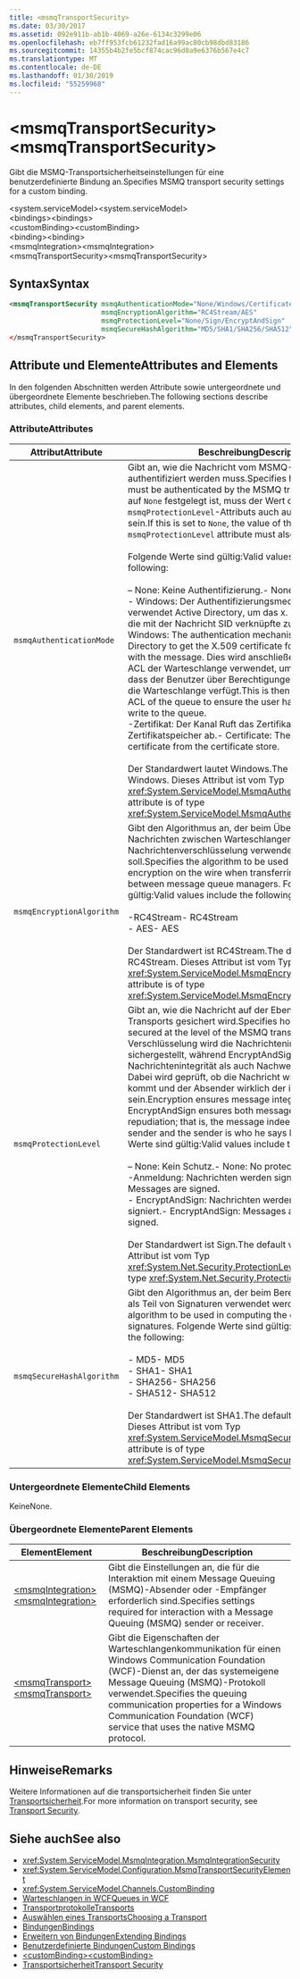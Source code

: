 ```yaml
---
title: <msmqTransportSecurity>
ms.date: 03/30/2017
ms.assetid: 092e911b-ab1b-4069-a26e-6134c3299e06
ms.openlocfilehash: eb7ff953fcb61232fad16a99ac80cb98dbd83186
ms.sourcegitcommit: 14355b4b2fe5bcf874cac96d0a9e6376b567e4c7
ms.translationtype: MT
ms.contentlocale: de-DE
ms.lasthandoff: 01/30/2019
ms.locfileid: "55259968"
---
```

# <a name="msmqtransportsecurity"></a><span data-ttu-id="a19bc-101">\<msmqTransportSecurity></span><span class="sxs-lookup"><span data-stu-id="a19bc-101">\<msmqTransportSecurity></span></span>
<span data-ttu-id="a19bc-102">Gibt die MSMQ-Transportsicherheitseinstellungen für eine benutzerdefinierte Bindung an.</span><span class="sxs-lookup"><span data-stu-id="a19bc-102">Specifies MSMQ transport security settings for a custom binding.</span></span>  
  
 <span data-ttu-id="a19bc-103">\<system.serviceModel></span><span class="sxs-lookup"><span data-stu-id="a19bc-103">\<system.serviceModel></span></span>  
<span data-ttu-id="a19bc-104">\<bindings></span><span class="sxs-lookup"><span data-stu-id="a19bc-104">\<bindings></span></span>  
<span data-ttu-id="a19bc-105">\<customBinding></span><span class="sxs-lookup"><span data-stu-id="a19bc-105">\<customBinding></span></span>  
<span data-ttu-id="a19bc-106">\<binding></span><span class="sxs-lookup"><span data-stu-id="a19bc-106">\<binding></span></span>  
<span data-ttu-id="a19bc-107">\<msmqIntegration></span><span class="sxs-lookup"><span data-stu-id="a19bc-107">\<msmqIntegration></span></span>  
<span data-ttu-id="a19bc-108">\<msmqTransportSecurity></span><span class="sxs-lookup"><span data-stu-id="a19bc-108">\<msmqTransportSecurity></span></span>  
  
## <a name="syntax"></a><span data-ttu-id="a19bc-109">Syntax</span><span class="sxs-lookup"><span data-stu-id="a19bc-109">Syntax</span></span>  
  
```xml  
<msmqTransportSecurity msmqAuthenticationMode="None/Windows/Certificate"
                       msmqEncryptionAlgorithm="RC4Stream/AES"
                       msmqProtectionLevel="None/Sign/EncryptAndSign"
                       msmqSecureHashAlgorithm="MD5/SHA1/SHA256/SHA512" />
</msmqTransportSecurity>
```  
  
## <a name="attributes-and-elements"></a><span data-ttu-id="a19bc-110">Attribute und Elemente</span><span class="sxs-lookup"><span data-stu-id="a19bc-110">Attributes and Elements</span></span>  
 <span data-ttu-id="a19bc-111">In den folgenden Abschnitten werden Attribute sowie untergeordnete und übergeordnete Elemente beschrieben.</span><span class="sxs-lookup"><span data-stu-id="a19bc-111">The following sections describe attributes, child elements, and parent elements.</span></span>  
  
### <a name="attributes"></a><span data-ttu-id="a19bc-112">Attribute</span><span class="sxs-lookup"><span data-stu-id="a19bc-112">Attributes</span></span>  
  
|<span data-ttu-id="a19bc-113">Attribut</span><span class="sxs-lookup"><span data-stu-id="a19bc-113">Attribute</span></span>|<span data-ttu-id="a19bc-114">Beschreibung</span><span class="sxs-lookup"><span data-stu-id="a19bc-114">Description</span></span>|  
|---------------|-----------------|  
|`msmqAuthenticationMode`|<span data-ttu-id="a19bc-115">Gibt an, wie die Nachricht vom MSMQ-Transport authentifiziert werden muss.</span><span class="sxs-lookup"><span data-stu-id="a19bc-115">Specifies how the message must be authenticated by the MSMQ transport.</span></span> <span data-ttu-id="a19bc-116">Wenn dies auf `None` festgelegt ist, muss der Wert des `msmqProtectionLevel`-Attributs auch auf `None` festgelegt sein.</span><span class="sxs-lookup"><span data-stu-id="a19bc-116">If this is set to `None`, the value of the `msmqProtectionLevel` attribute must also be set to `None`.</span></span><br /><br /> <span data-ttu-id="a19bc-117">Folgende Werte sind gültig:</span><span class="sxs-lookup"><span data-stu-id="a19bc-117">Valid values include the following:</span></span><br /><br /> <span data-ttu-id="a19bc-118">– None: Keine Authentifizierung.</span><span class="sxs-lookup"><span data-stu-id="a19bc-118">-   None: No authentication.</span></span><br /><span data-ttu-id="a19bc-119">-   Windows: Der Authentifizierungsmechanismus verwendet Active Directory, um das x. 509-Zertifikat für die mit der Nachricht SID verknüpfte zu erhalten.</span><span class="sxs-lookup"><span data-stu-id="a19bc-119">-   Windows: The authentication mechanism uses Active Directory to get the X.509 certificate for the SID associated with the message.</span></span> <span data-ttu-id="a19bc-120">Dies wird anschließend zum Prüfen der ACL der Warteschlange verwendet, um sicherzustellen, dass der Benutzer über Berechtigungen zum Schreiben in die Warteschlange verfügt.</span><span class="sxs-lookup"><span data-stu-id="a19bc-120">This is then used to check the ACL of the queue to ensure the user has permission to write to the queue.</span></span><br /><span data-ttu-id="a19bc-121">-Zertifikat: Der Kanal Ruft das Zertifikat aus dem Zertifikatspeicher ab.</span><span class="sxs-lookup"><span data-stu-id="a19bc-121">-   Certificate: The channel gets the certificate from the certificate store.</span></span><br /><br /> <span data-ttu-id="a19bc-122">Der Standardwert lautet Windows.</span><span class="sxs-lookup"><span data-stu-id="a19bc-122">The default value is Windows.</span></span> <span data-ttu-id="a19bc-123">Dieses Attribut ist vom Typ <xref:System.ServiceModel.MsmqAuthenticationMode>.</span><span class="sxs-lookup"><span data-stu-id="a19bc-123">This attribute is of type <xref:System.ServiceModel.MsmqAuthenticationMode>.</span></span>|  
|`msmqEncryptionAlgorithm`|<span data-ttu-id="a19bc-124">Gibt den Algorithmus an, der beim Übertragen von Nachrichten zwischen Warteschlangen-Managern für die Nachrichtenverschlüsselung verwendet werden soll.</span><span class="sxs-lookup"><span data-stu-id="a19bc-124">Specifies the algorithm to be used for message encryption on the wire when transferring messages between message queue managers.</span></span> <span data-ttu-id="a19bc-125">Folgende Werte sind gültig:</span><span class="sxs-lookup"><span data-stu-id="a19bc-125">Valid values include the following:</span></span><br /><br /> <span data-ttu-id="a19bc-126">-RC4Stream</span><span class="sxs-lookup"><span data-stu-id="a19bc-126">-   RC4Stream</span></span><br /><span data-ttu-id="a19bc-127">-   AES</span><span class="sxs-lookup"><span data-stu-id="a19bc-127">-   AES</span></span><br /><br /> <span data-ttu-id="a19bc-128">Der Standardwert ist RC4Stream.</span><span class="sxs-lookup"><span data-stu-id="a19bc-128">The default value is RC4Stream.</span></span> <span data-ttu-id="a19bc-129">Dieses Attribut ist vom Typ <xref:System.ServiceModel.MsmqEncryptionAlgorithm>.</span><span class="sxs-lookup"><span data-stu-id="a19bc-129">This attribute is of type <xref:System.ServiceModel.MsmqEncryptionAlgorithm>.</span></span>|  
|`msmqProtectionLevel`|<span data-ttu-id="a19bc-130">Gibt an, wie die Nachricht auf der Ebene des MSMQ-Transports gesichert wird.</span><span class="sxs-lookup"><span data-stu-id="a19bc-130">Specifies how the message is secured at the level of the MSMQ transport.</span></span> <span data-ttu-id="a19bc-131">Mit der Verschlüsselung wird die Nachrichtenintegrität sichergestellt, während EncryptAndSign sowohl Nachrichtenintegrität als auch Nachweisbarkeit sicherstellt. Dabei wird geprüft, ob die Nachricht wirklich vom Absender kommt und der Absender wirklich der ist, der er vorgibt zu sein.</span><span class="sxs-lookup"><span data-stu-id="a19bc-131">Encryption ensures message integrity while EncryptAndSign ensures both message integrity and non-repudiation; that is, the message indeed comes from the sender and the sender is who he says he is.</span></span> <span data-ttu-id="a19bc-132">Folgende Werte sind gültig:</span><span class="sxs-lookup"><span data-stu-id="a19bc-132">Valid values include the following:</span></span><br /><br /> <span data-ttu-id="a19bc-133">– None: Kein Schutz.</span><span class="sxs-lookup"><span data-stu-id="a19bc-133">-   None: No protection.</span></span><br /><span data-ttu-id="a19bc-134">-Anmeldung: Nachrichten werden signiert.</span><span class="sxs-lookup"><span data-stu-id="a19bc-134">-   Sign: Messages are signed.</span></span><br /><span data-ttu-id="a19bc-135">-   EncryptAndSign: Nachrichten werden verschlüsselt und signiert.</span><span class="sxs-lookup"><span data-stu-id="a19bc-135">-   EncryptAndSign: Messages are encrypted and signed.</span></span><br /><br /> <span data-ttu-id="a19bc-136">Der Standardwert ist Sign.</span><span class="sxs-lookup"><span data-stu-id="a19bc-136">The default value is Sign.</span></span> <span data-ttu-id="a19bc-137">Dieses Attribut ist vom Typ <xref:System.Net.Security.ProtectionLevel>.</span><span class="sxs-lookup"><span data-stu-id="a19bc-137">This attribute is of type <xref:System.Net.Security.ProtectionLevel>.</span></span>|  
|`msmqSecureHashAlgorithm`|<span data-ttu-id="a19bc-138">Gibt den Algorithmus an, der beim Berechnen des Digests als Teil von Signaturen verwendet werden soll.</span><span class="sxs-lookup"><span data-stu-id="a19bc-138">Specifies the algorithm to be used in computing the digest as part of signatures.</span></span> <span data-ttu-id="a19bc-139">Folgende Werte sind gültig:</span><span class="sxs-lookup"><span data-stu-id="a19bc-139">Valid values include the following:</span></span><br /><br /> <span data-ttu-id="a19bc-140">-   MD5</span><span class="sxs-lookup"><span data-stu-id="a19bc-140">-   MD5</span></span><br /><span data-ttu-id="a19bc-141">-   SHA1</span><span class="sxs-lookup"><span data-stu-id="a19bc-141">-   SHA1</span></span><br /><span data-ttu-id="a19bc-142">-   SHA256</span><span class="sxs-lookup"><span data-stu-id="a19bc-142">-   SHA256</span></span><br /><span data-ttu-id="a19bc-143">-   SHA512</span><span class="sxs-lookup"><span data-stu-id="a19bc-143">-   SHA512</span></span><br /><br /> <span data-ttu-id="a19bc-144">Der Standardwert ist SHA1.</span><span class="sxs-lookup"><span data-stu-id="a19bc-144">The default value is SHA1.</span></span> <span data-ttu-id="a19bc-145">Dieses Attribut ist vom Typ <xref:System.ServiceModel.MsmqSecureHashAlgorithm>.</span><span class="sxs-lookup"><span data-stu-id="a19bc-145">This attribute is of type <xref:System.ServiceModel.MsmqSecureHashAlgorithm>.</span></span>|  
  
### <a name="child-elements"></a><span data-ttu-id="a19bc-146">Untergeordnete Elemente</span><span class="sxs-lookup"><span data-stu-id="a19bc-146">Child Elements</span></span>  
 <span data-ttu-id="a19bc-147">Keine</span><span class="sxs-lookup"><span data-stu-id="a19bc-147">None.</span></span>  
  
### <a name="parent-elements"></a><span data-ttu-id="a19bc-148">Übergeordnete Elemente</span><span class="sxs-lookup"><span data-stu-id="a19bc-148">Parent Elements</span></span>  
  
|<span data-ttu-id="a19bc-149">Element</span><span class="sxs-lookup"><span data-stu-id="a19bc-149">Element</span></span>|<span data-ttu-id="a19bc-150">Beschreibung</span><span class="sxs-lookup"><span data-stu-id="a19bc-150">Description</span></span>|  
|-------------|-----------------|  
|[<span data-ttu-id="a19bc-151">\<msmqIntegration></span><span class="sxs-lookup"><span data-stu-id="a19bc-151">\<msmqIntegration></span></span>](../../../../../docs/framework/configure-apps/file-schema/wcf/msmqintegration.md)|<span data-ttu-id="a19bc-152">Gibt die Einstellungen an, die für die Interaktion mit einem Message Queuing (MSMQ)-Absender oder -Empfänger erforderlich sind.</span><span class="sxs-lookup"><span data-stu-id="a19bc-152">Specifies settings required for interaction with a Message Queuing (MSMQ) sender or receiver.</span></span>|  
|[<span data-ttu-id="a19bc-153">\<msmqTransport></span><span class="sxs-lookup"><span data-stu-id="a19bc-153">\<msmqTransport></span></span>](../../../../../docs/framework/configure-apps/file-schema/wcf/msmqtransport.md)|<span data-ttu-id="a19bc-154">Gibt die Eigenschaften der Warteschlangenkommunikation für einen Windows Communication Foundation (WCF)-Dienst an, der das systemeigene Message Queuing (MSMQ)-Protokoll verwendet.</span><span class="sxs-lookup"><span data-stu-id="a19bc-154">Specifies the queuing communication properties for a Windows Communication Foundation (WCF) service that uses the native MSMQ protocol.</span></span>|  
  
## <a name="remarks"></a><span data-ttu-id="a19bc-155">Hinweise</span><span class="sxs-lookup"><span data-stu-id="a19bc-155">Remarks</span></span>  
 <span data-ttu-id="a19bc-156">Weitere Informationen auf die transportsicherheit finden Sie unter [Transportsicherheit](../../../../../docs/framework/wcf/feature-details/transport-security.md).</span><span class="sxs-lookup"><span data-stu-id="a19bc-156">For more information on transport security, see [Transport Security](../../../../../docs/framework/wcf/feature-details/transport-security.md).</span></span>  
  
## <a name="see-also"></a><span data-ttu-id="a19bc-157">Siehe auch</span><span class="sxs-lookup"><span data-stu-id="a19bc-157">See also</span></span>
- <xref:System.ServiceModel.MsmqIntegration.MsmqIntegrationSecurity>
- <xref:System.ServiceModel.Configuration.MsmqTransportSecurityElement>
- <xref:System.ServiceModel.Channels.CustomBinding>
- [<span data-ttu-id="a19bc-158">Warteschlangen in WCF</span><span class="sxs-lookup"><span data-stu-id="a19bc-158">Queues in WCF</span></span>](../../../../../docs/framework/wcf/feature-details/queues-in-wcf.md)
- [<span data-ttu-id="a19bc-159">Transportprotokolle</span><span class="sxs-lookup"><span data-stu-id="a19bc-159">Transports</span></span>](../../../../../docs/framework/wcf/feature-details/transports.md)
- [<span data-ttu-id="a19bc-160">Auswählen eines Transports</span><span class="sxs-lookup"><span data-stu-id="a19bc-160">Choosing a Transport</span></span>](../../../../../docs/framework/wcf/feature-details/choosing-a-transport.md)
- [<span data-ttu-id="a19bc-161">Bindungen</span><span class="sxs-lookup"><span data-stu-id="a19bc-161">Bindings</span></span>](../../../../../docs/framework/wcf/bindings.md)
- [<span data-ttu-id="a19bc-162">Erweitern von Bindungen</span><span class="sxs-lookup"><span data-stu-id="a19bc-162">Extending Bindings</span></span>](../../../../../docs/framework/wcf/extending/extending-bindings.md)
- [<span data-ttu-id="a19bc-163">Benutzerdefinierte Bindungen</span><span class="sxs-lookup"><span data-stu-id="a19bc-163">Custom Bindings</span></span>](../../../../../docs/framework/wcf/extending/custom-bindings.md)
- [<span data-ttu-id="a19bc-164">\<customBinding></span><span class="sxs-lookup"><span data-stu-id="a19bc-164">\<customBinding></span></span>](../../../../../docs/framework/configure-apps/file-schema/wcf/custombinding.md)
- [<span data-ttu-id="a19bc-165">Transportsicherheit</span><span class="sxs-lookup"><span data-stu-id="a19bc-165">Transport Security</span></span>](../../../../../docs/framework/wcf/feature-details/transport-security.md)
